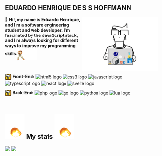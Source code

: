 <div>
  <h2> EDUARDO HENRIQUE DE S S HOFFMANN </h2>
   <img align="right" src="https://github.com/EduDevHe/EduDevHE/blob/main/Edu%20dev.gif" alt="this slowpoke moves"  width="250" />
    
   <p ><strong>👋 Hi!, my name is Eduardo Henrique, and I'm a software engineering student and web developer. I'm fascinated by the JavaScript stack, and I'm always looking for different ways to</strong>
   <strong >improve my programming skills.</strong><img align="center"  src="https://github.com/EduDevHe/EduDevHE/blob/main/ryu%20(2).gif" height="40"/> 
   </p>
   <br>
  
 <P>
  <img align="center" src="https://github.com/EduDevHe/EduDevHE/blob/main/smw-block.gif" height="20"/> <strong align="center">Front-End:</strong>
  <img align="center" src="https://img.shields.io/badge/HTML5-E34F26?logo=html5&logoColor=white&style=for-the-badge" height="20" alt="html5 logo"  />
  <img align="center" src="https://img.shields.io/badge/CSS3-1572B6?logo=css3&logoColor=white&style=for-the-badge" height="20" alt="css3 logo"  />
  <img align="center" src="https://img.shields.io/badge/JavaScript-F7DF1E?logo=javascript&logoColor=black&style=for-the-badge" height="20"  alt="javascript logo"  />
  <img align="center" src="https://img.shields.io/badge/TypeScript-3178C6?logo=typescript&logoColor=white&style=for-the-badge" height="20" alt="typescript logo"  />

  <img align="center" src="https://img.shields.io/badge/React-61DAFB?logo=react&logoColor=black&style=for-the-badge" height="20" alt="react logo"  />
  <img align="center" src="https://img.shields.io/badge/Svelte-FF3E00?logo=svelte&logoColor=white&style=for-the-badge" height="20" alt="svelte logo"  />
 </P>
 <p>
    <img align="center"  src="https://github.com/EduDevHe/EduDevHE/blob/main/smw-block.gif" height="20"/> <strong align="center">Back-End:</strong>
    <img align="center" src="https://img.shields.io/badge/PHP-777BB4?logo=php&logoColor=black&style=for-the-badge" height="20" alt="php logo"  />
    <img align="center" src="https://img.shields.io/badge/Go-00ADD8?logo=go&logoColor=white&style=for-the-badge" height="20" alt="go logo"  />  
    <img align="center" src="https://img.shields.io/badge/Python-3776AB?logo=python&logoColor=white&style=for-the-badge" height="20" alt="python logo"  />
    <img align="center" src="https://img.shields.io/badge/Lua-2C2D72?logo=lua&logoColor=white&style=for-the-badge" height="20" alt="lua logo"  />
 </p> 
</div>

<br>

<h2> <img  height="80"  src="https://github.com/EduDevHe/EduDevHE/blob/main/hej.gif"/> My stats <img  height="80"  src="https://github.com/EduDevHe/EduDevHE/blob/main/hej.gif"/></h2>
<div style="display: inline-block;">
  <img align="center" 
  height="200em" src="https://github-readme-stats.vercel.app/api?username=EduDevHe&repo=github-readme-stats&theme=swift"
   />
  <img
    align="center"
    height="200em"
    src="https://github-readme-stats.vercel.app/api/top-langs/?username=EduDevHe&layout=compact&locale=pt-br&langs_count=20&theme=swift"
  />
</div>
